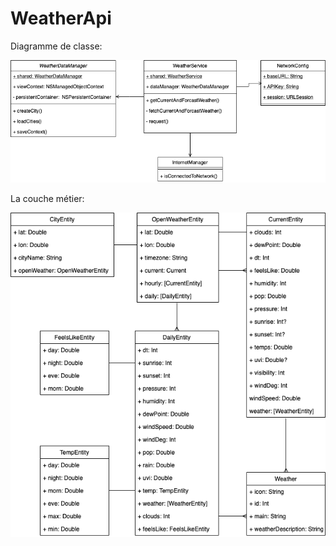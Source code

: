 # WeatherApi
Diagramme de classe:

![](./images/class_diagram.png)

La couche métier:

![](./images/business_level.png)

